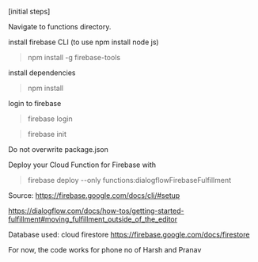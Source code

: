 [initial steps]

Navigate to functions directory.

install firebase CLI (to use npm install node js)
>	npm install -g firebase-tools

install dependencies
>	npm install

login to firebase
>	firebase login

>	firebase init

Do not overwrite package.json

Deploy your Cloud Function for Firebase with
>	firebase deploy --only functions:dialogflowFirebaseFulfillment

Source:
https://firebase.google.com/docs/cli/#setup

https://dialogflow.com/docs/how-tos/getting-started-fulfillment#moving_fulfillment_outside_of_the_editor

Database used: cloud firestore		https://firebase.google.com/docs/firestore

For now, the code works for phone no of Harsh and Pranav
